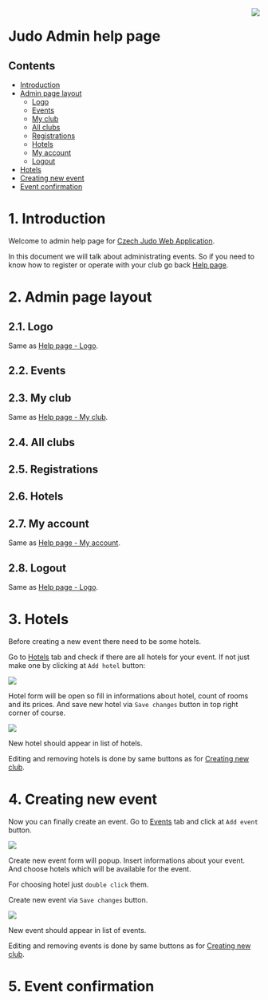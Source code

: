 <img align="right" src="/images/szj_logo.png">

# Judo Admin help page

## Contents

- [Introduction](#1-introduction)
- [Admin page layout](#2-admin-page-layout)
    - [Logo](#21-logo)
    - [Events](#22-events)
    - [My club](#23-my-club)
    - [All clubs](#24-all-clubs)
    - [Registrations](#25-registrations)
    - [Hotels](#26-hotels)
    - [My account](#27-my-account)
    - [Logout](#28-logout)
- [Hotels](#3-hotels)
- [Creating new event](#4-creating-new-event)
- [Event confirmation](#5-event-confirmation)


# 1. Introduction

Welcome to admin help page for [Czech Judo Web Application](/). 

In this document we will talk about administrating events. So if you need to know how to register or operate with your club go back [Help page](/help/help.html).

# 2. Admin page layout

## 2.1. Logo

Same as [Help page - Logo](/help/help.html#311-logo).

## 2.2. Events

## 2.3. My club

Same as [Help page - My club](/help/help.html#313-my-club).

## 2.4. All clubs

## 2.5. Registrations

## 2.6. Hotels

## 2.7. My account

Same as [Help page - My account](/help/help.html#314-my-account).

## 2.8. Logout

Same as [Help page - Logo](/help/help.html#315-logout).

# 3. Hotels

Before creating a new event there need to be some hotels. 

Go to [Hotels](#26-hotels) tab and check if there are all hotels for your event. If not just make one by clicking at `Add hotel` button:

<img src="/help/images/img17.png">

Hotel form will be open so fill in informations about hotel, count of rooms and its prices. And save new hotel via `Save changes` button in top right corner of course.

<img src="/help/images/img18.png">

New hotel should appear in list of hotels.

Editing and removing hotels is done by same buttons as for [Creating new club](/help/help.html#32-creating-new-club).

# 4. Creating new event

Now you can finally create an event. Go to [Events](#22-events) tab and click at `Add event` button.

<img src="/help/images/img19.png">

Create new event form will popup. Insert informations about your event. And choose hotels which will be available for the event. 

For choosing hotel just `double click` them. 

Create new event via `Save changes` button.

<img src="/help/images/img20.png">

New event should appear in list of events.

Editing and removing events is done by same buttons as for [Creating new club](/help/help.html#32-creating-new-club).

# 5. Event confirmation

